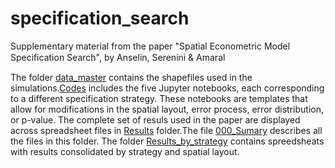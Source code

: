 # specification_search
Supplementary material from the paper "Spatial Econometric Model Speciﬁcation Search", by Anselin, Serenini &amp; Amaral

The folder [data_master](https://github.com/pedrovma/specification_search/tree/main/data_master) contains the shapefiles used in the simulations.[Codes](https://github.com/pedrovma/specification_search/tree/main/Codes) includes the five Jupyter notebooks, each corresponding to a different specification strategy. These notebooks are templates that allow for modifications in the spatial layout, error process, error distribution, or p-value. The complete set of resuls used in the paper are displayed across spreadsheet files in [Results](https://github.com/pedrovma/specification_search/tree/main/Results) folder.The file [000_Sumary](https://github.com/pedrovma/specification_search/blob/main/Results/000_Summary.xlsx) describes all the files in this folder. The folder [Results_by_strategy](https://github.com/pedrovma/specification_search/tree/main/Results/Results_by_strategy) contains spreedsheats with results consolidated by strategy and spatial layout.
